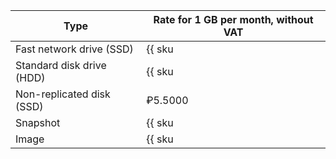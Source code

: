 Type | Rate for 1 GB per month, without VAT
---  | ---
Fast network drive (SSD) | {{ sku|RUB|nbs.network-nvme.allocated|month|string }}
Standard disk drive (HDD) | {{ sku|RUB|nbs.network-hdd.allocated|month|string }}
Non-replicated disk (SSD) | ₽5.5000
Snapshot | {{ sku|RUB|compute.snapshot|month|string }}
Image | {{ sku|RUB|compute.image|month|string }}